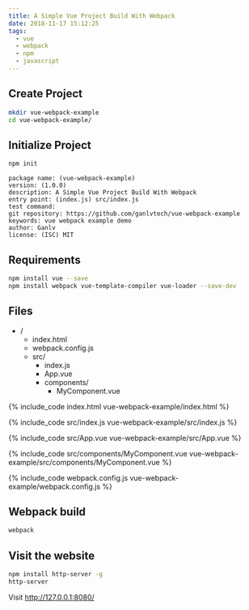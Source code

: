 ```yaml
---
title: A Simple Vue Project Build With Webpack
date: 2018-11-17 15:12:25
tags:
  - vue
  - webpack
  - npm
  - javascript
---
```


<!-- toc -->

## Create Project

```bash
mkdir vue-webpack-example
cd vue-webpack-example/
```

## Initialize Project

```bash
npm init
```

```plain
package name: (vue-webpack-example)
version: (1.0.0)
description: A Simple Vue Project Build With Webpack
entry point: (index.js) src/index.js
test command:
git repository: https://github.com/ganlvtech/vue-webpack-example
keywords: vue webpack example demo
author: Ganlv
license: (ISC) MIT
```

## Requirements

```bash
npm install vue --save
npm install webpack vue-template-compiler vue-loader --save-dev
```

## Files

* /
    * index.html
    * webpack.config.js
    * src/
        * index.js
        * App.vue
        * components/
            * MyComponent.vue

{% include_code index.html vue-webpack-example/index.html %}

{% include_code src/index.js vue-webpack-example/src/index.js %}

{% include_code src/App.vue vue-webpack-example/src/App.vue %}

{% include_code src/components/MyComponent.vue vue-webpack-example/src/components/MyComponent.vue %}

{% include_code webpack.config.js vue-webpack-example/webpack.config.js %}

## Webpack build

```bash
webpack
```

## Visit the website

```bash
npm install http-server -g
http-server
```

Visit <http://127.0.0.1:8080/>
